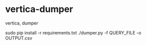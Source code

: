 # vertica-dumper
vertica, dumper

sudo pip install -r requirements.txt
./dumper.py -f QUERY_FILE -o OUTPUT.csv

